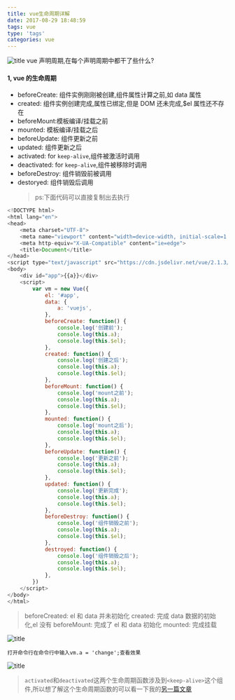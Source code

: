 ```yaml
---
title: vue生命周期详解
date: 2017-08-29 18:48:59
tags: vue
type: 'tags'
categories: vue
---
```


![title](https://cdn.ionestar.cn/vuelife.jpg)
vue 声明周期,在每个声明周期中都干了些什么?

<!--more-->

#### 1, vue 的生命周期

-   beforeCreate: 组件实例刚刚被创建,组件属性计算之前,如 data 属性
-   created: 组件实例创建完成,属性已绑定,但是 DOM 还未完成,$el 属性还不存在
-   beforeMount:模板编译/挂载之前
-   mounted: 模板编译/挂载之后
-   beforeUpdate: 组件更新之前
-   updated: 组件更新之后
-   activated: for `keep-alive`,组件被激活时调用
-   deactivated: for `keep-alive`,组件被移除时调用
-   beforeDestroy: 组件销毁前被调用
-   destoryed: 组件销毁后调用
    > ps:下面代码可以直接复制出去执行

```js
<!DOCTYPE html>
<html lang="en">
<head>
    <meta charset="UTF-8">
    <meta name="viewport" content="width=device-width, initial-scale=1.0">
    <meta http-equiv="X-UA-Compatible" content="ie=edge">
    <title>Document</title>
</head>
<script type="text/javascript" src="https://cdn.jsdelivr.net/vue/2.1.3/vue.js"></script>
<body>
    <div id="app">{{a}}</div>
    <script>
        var vm = new Vue({
            el: '#app',
            data: {
                a: 'vuejs',
            },
            beforeCreate: function() {
                console.log('创建前');
                console.log(this.a);
                console.log(this.$el);
            },
            created: function() {
                console.log('创建之后');
                console.log(this.a);
                console.log(this.$el);
            },
            beforeMount: function() {
                console.log('mount之前');
                console.log(this.a);
                console.log(this.$el);
            },
            mounted: function() {
                console.log('mount之后');
                console.log(this.a);
                console.log(this.$el);
            },
            beforeUpdate: function() {
                console.log('更新之前');
                console.log(this.a);
                console.log(this.$el);
            },
            updated: function() {
                console.log('更新完成');
                console.log(this.a);
                console.log(this.$el);
            },
            beforeDestroy: function() {
                console.log('组件销毁之前');
                console.log(this.a);
                console.log(this.$el);
            },
            destroyed: function() {
                console.log('组件销毁之后');
                console.log(this.a);
                console.log(this.$el);
            },
        })
    </script>
</body>
</html>
```

> beforeCreated: el 和 data 并未初始化
> created: 完成 data 数据的初始化,el 没有
> beforeMount: 完成了 el 和 data 初始化
> mounted: 完成挂载

![title](https://cdn.ionestar.cn/vueLife.png)

```
打开命令行在命令行中输入vm.a = 'change';查看效果
```

![title](https://cdn.ionestar.cn/vueUpdate.png)

> `activated`和`deactivated`这两个生命周期函数涉及到`<keep-alive>`这个组件,所以想了解这个生命周期函数的可以看一下我的[另一篇文章](//ionestar.cn/2017/09/06/vue%E7%BB%84%E4%BB%B6%E4%B9%8Bkeep-alive/#more)
